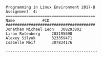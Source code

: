 					Programming in Linux Environment 2017-B
					Assignment  4:
					=======================================
					Name			#ID
					#######################################
					Jonathan Michael Leon	308293802
					Liran Rotenberg 	203195698
					Alexey Silyuk		323359471
					Isabelle Meif		307834176

					----------------------------------------

